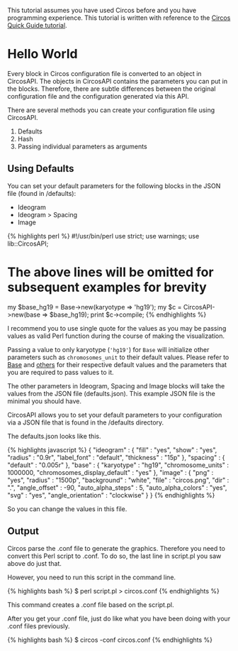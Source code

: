 This tutorial assumes you have used Circos before and you have programming experience. This tutorial is written with reference to the [Circos Quick Guide tutorial](http://circos.ca/documentation/tutorials/quick_guide/).

# Hello World

Every block in Circos configuration file is converted to an object in CircosAPI. The objects in CircosAPI contains the parameters you can put in the blocks. Therefore, there are subtle differences between the original configuration file and the configuration generated via this API.

There are several methods you can create your configuration file using CircosAPI.
1. Defaults
2. Hash
3. Passing individual parameters as arguments

## Using Defaults
You can set your default parameters for the following blocks in the JSON file (found in /defaults):
* Ideogram
* Ideogram > Spacing
* Image

{% highlights perl %}
#!/usr/bin/perl 
use strict;
use warnings;
use lib::CircosAPI;
# The above lines will be omitted for subsequent examples for brevity

my $base_hg19 = Base->new(karyotype => 'hg19');
my $c = CircosAPI->new(base => $base_hg19);
print $c->compile;
{% endhighlights %}

I recommend you to use single quote for the values as you may be passing values as valid Perl function during the course of making the visualization. 

Passing a value to only karyotype (`'hg19'`) for `Base` will initialize other parameters such as `chromosomes_unit` to their default values. Please refer to [Base](http://www.github.com/kylase/CircosAPI/wiki/) and [others](http://www.github.com/kylase/CircosAPI/wiki/) for their respective default values and the parameters that you are required to pass values to it.

The other parameters in Ideogram, Spacing and Image blocks will take the values from the JSON file (defaults.json). This example JSON file is the minimal you should have.

CircosAPI allows you to set your default parameters to your configuration via a JSON file that is found in the /defaults directory.

The defaults.json looks like this.

{% highlights javascript %}
{
   "ideogram" : {
      "fill" : "yes",
      "show" : "yes",
      "radius" : "0.9r",
      "label_font" : "default",
      "thickness" : "15p"
   },
   "spacing" : {
      "default" : "0.005r"
   },
   "base" : {
      "karyotype" : "hg19",
      "chromosome_units" : 1000000,
      "chromosomes_display_default" : "yes"
   },
   "image" : {
      "png" : "yes",
      "radius" : "1500p",
      "background" : "white",
      "file" : "circos.png",
      "dir" : ".",
      "angle_offset" : -90,
      "auto_alpha_steps" : 5,
      "auto_alpha_colors" : "yes",
      "svg" : "yes",
      "angle_orientation" : "clockwise"
   }
}
{% endhighlights %}

So you can change the values in this file.

## Output
Circos parse the .conf file to generate the graphics. Therefore you need to convert this Perl script to .conf. To do so, the last line in script.pl you saw above do just that. 

However, you need to run this script in the command line.

{% highlights bash %}
$ perl script.pl > circos.conf
{% endhighlights %}

This command creates a .conf file based on the script.pl.

After you get your .conf file, just do like what you have been doing with your .conf files previously.

{% highlights bash %}
$ circos -conf circos.conf
{% endhighlights %}